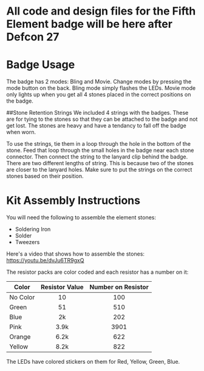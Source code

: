 # All code and design files for the Fifth Element badge will be here after Defcon 27

# Badge Usage
The badge has 2 modes: Bling and Movie. Change modes by pressing the mode button on the back.
Bling mode simply flashes the LEDs.
Movie mode only lights up when you get all 4 stones placed in the correct positions on the badge.

##Stone Retention Strings
We included 4 strings with the badges. These are for tying to the stones so that they can be attached to the badge and not get lost. The stones are heavy and have a tendancy to fall off the badge when worn.

To use the strings, tie them in a loop through the hole in the bottom of the stone. Feed that loop through the small holes in the badge near each stone connector. Then connect the string to the lanyard clip behind the badge. There are two different lengths of string. This is because two of the stones are closer to the lanyard holes. Make sure to put the strings on the correct stones based on their position.

# Kit Assembly Instructions
You will need the following to assemble the element stones:
- Soldering Iron
- Solder
- Tweezers

Here's a video that shows how to assemble the stones:
https://youtu.be/dvJu6TR9gxQ

The resistor packs are color coded and each resistor has a number on it:

| Color | Resistor Value | Number on Resistor |
| --- | :---: | :---: |
| No Color | 10 | 100 |
| Green | 51 | 510 |
| Blue | 2k | 202 |
| Pink | 3.9k | 3901 |
| Orange | 6.2k | 622 |
| Yellow | 8.2k | 822 |


The LEDs have colored stickers on them for Red, Yellow, Green, Blue.

